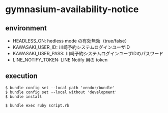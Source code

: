 # gymnasium-availability-notice

## environment

- HEADLESS_ON: hedless mode の有効無効（true/false）
- KAWASAKI_USER_ID: 川崎予約システムログインユーザID
- KAWASAKI_USER_PASS: 川崎予約システムログインユーザIDのパスワード
- LINE_NOTIFY_TOKEN: LINE Notify 用の token

## execution
```
$ bundle config set --local path 'vendor/bundle'
$ bundle config set --local without 'development' 
$ bundle install

$ bundle exec ruby script.rb
```
